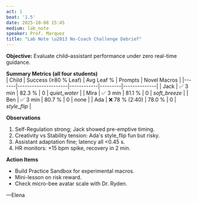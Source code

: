 ```yaml
---
act: 1
beat: '1.5'
date: 2025-10-08 15:45
medium: lab_note
speaker: Prof. Marquez
title: "Lab Note \u2013 No-Coach Challenge Debrief"
---
```


**Objective:** Evaluate child–assistant performance under zero real-time guidance.

**Summary Metrics (all four students)**  
| Child | Success (≥80 % Leaf) | Avg Leaf % | Prompts | Novel Macros |
|-------|---------------------|------------|---------|--------------|
| Jack  | ✅ 3 min           | 82.3 %     | 0       | *quiet_water* |
| Mira  | ✅ 3 min           | 81.1 %     | 0       | *soft_breeze* |
| Ben   | ✅ 3 min           | 80.7 %     | 0       | none |
| Ada   | ❌ 78 % (2:40)     | 78.0 %     | 0       | *style_flip* |

**Observations**  
1. Self-Regulation strong; Jack showed pre-emptive timing.  
2. Creativity vs Stability tension: Ada's style_flip fun but risky.  
3. Assistant adaptation fine; latency all <0.45 s.  
4. HR monitors: +15 bpm spike, recovery in 2 min.

**Action Items**  
* Build Practice Sandbox for experimental macros.  
* Mini-lesson on risk reward.  
* Check micro-bee avatar scale with Dr. Ryden.

—Elena

